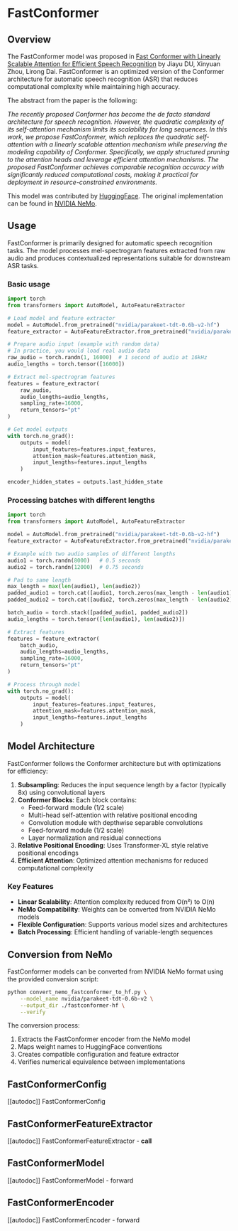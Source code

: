 # FastConformer

## Overview

The FastConformer model was proposed in [Fast Conformer with Linearly Scalable Attention for Efficient Speech Recognition](https://arxiv.org/abs/2305.05084) by Jiayu DU, Xinyuan Zhou, Lirong Dai. FastConformer is an optimized version of the Conformer architecture for automatic speech recognition (ASR) that reduces computational complexity while maintaining high accuracy.

The abstract from the paper is the following:

*The recently proposed Conformer has become the de facto standard architecture for speech recognition. However, the quadratic complexity of its self-attention mechanism limits its scalability for long sequences. In this work, we propose FastConformer, which replaces the quadratic self-attention with a linearly scalable attention mechanism while preserving the modeling capability of Conformer. Specifically, we apply structured pruning to the attention heads and leverage efficient attention mechanisms. The proposed FastConformer achieves comparable recognition accuracy with significantly reduced computational costs, making it practical for deployment in resource-constrained environments.*

This model was contributed by [HuggingFace](https://huggingface.co/). The original implementation can be found in [NVIDIA NeMo](https://github.com/NVIDIA/NeMo).

## Usage

FastConformer is primarily designed for automatic speech recognition tasks. The model processes mel-spectrogram features extracted from raw audio and produces contextualized representations suitable for downstream ASR tasks.

### Basic usage

```python
import torch
from transformers import AutoModel, AutoFeatureExtractor

# Load model and feature extractor
model = AutoModel.from_pretrained("nvidia/parakeet-tdt-0.6b-v2-hf")
feature_extractor = AutoFeatureExtractor.from_pretrained("nvidia/parakeet-tdt-0.6b-v2-hf")

# Prepare audio input (example with random data)
# In practice, you would load real audio data
raw_audio = torch.randn(1, 16000)  # 1 second of audio at 16kHz
audio_lengths = torch.tensor([16000])

# Extract mel-spectrogram features
features = feature_extractor(
    raw_audio, 
    audio_lengths=audio_lengths, 
    sampling_rate=16000,
    return_tensors="pt"
)

# Get model outputs
with torch.no_grad():
    outputs = model(
        input_features=features.input_features,
        attention_mask=features.attention_mask,
        input_lengths=features.input_lengths
    )

encoder_hidden_states = outputs.last_hidden_state
```

### Processing batches with different lengths

```python
import torch
from transformers import AutoModel, AutoFeatureExtractor

model = AutoModel.from_pretrained("nvidia/parakeet-tdt-0.6b-v2-hf")
feature_extractor = AutoFeatureExtractor.from_pretrained("nvidia/parakeet-tdt-0.6b-v2-hf")

# Example with two audio samples of different lengths
audio1 = torch.randn(8000)   # 0.5 seconds
audio2 = torch.randn(12000)  # 0.75 seconds

# Pad to same length
max_length = max(len(audio1), len(audio2))
padded_audio1 = torch.cat([audio1, torch.zeros(max_length - len(audio1))])
padded_audio2 = torch.cat([audio2, torch.zeros(max_length - len(audio2))])

batch_audio = torch.stack([padded_audio1, padded_audio2])
audio_lengths = torch.tensor([len(audio1), len(audio2)])

# Extract features
features = feature_extractor(
    batch_audio,
    audio_lengths=audio_lengths,
    sampling_rate=16000,
    return_tensors="pt"
)

# Process through model
with torch.no_grad():
    outputs = model(
        input_features=features.input_features,
        attention_mask=features.attention_mask,
        input_lengths=features.input_lengths
    )
```

## Model Architecture

FastConformer follows the Conformer architecture but with optimizations for efficiency:

1. **Subsampling**: Reduces the input sequence length by a factor (typically 8x) using convolutional layers
2. **Conformer Blocks**: Each block contains:
   - Feed-forward module (1/2 scale)
   - Multi-head self-attention with relative positional encoding  
   - Convolution module with depthwise separable convolutions
   - Feed-forward module (1/2 scale)
   - Layer normalization and residual connections
3. **Relative Positional Encoding**: Uses Transformer-XL style relative positional encodings
4. **Efficient Attention**: Optimized attention mechanisms for reduced computational complexity

### Key Features

- **Linear Scalability**: Attention complexity reduced from O(n²) to O(n)
- **NeMo Compatibility**: Weights can be converted from NVIDIA NeMo models
- **Flexible Configuration**: Supports various model sizes and architectures
- **Batch Processing**: Efficient handling of variable-length sequences

## Conversion from NeMo

FastConformer models can be converted from NVIDIA NeMo format using the provided conversion script:

```bash
python convert_nemo_fastconformer_to_hf.py \
    --model_name nvidia/parakeet-tdt-0.6b-v2 \
    --output_dir ./fastconformer-hf \
    --verify
```

The conversion process:
1. Extracts the FastConformer encoder from the NeMo model
2. Maps weight names to HuggingFace conventions
3. Creates compatible configuration and feature extractor
4. Verifies numerical equivalence between implementations

## FastConformerConfig

[[autodoc]] FastConformerConfig

## FastConformerFeatureExtractor

[[autodoc]] FastConformerFeatureExtractor
    - __call__

## FastConformerModel

[[autodoc]] FastConformerModel
    - forward

## FastConformerEncoder

[[autodoc]] FastConformerEncoder
    - forward 
